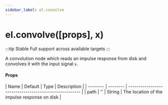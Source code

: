 ```yaml
---
sidebar_label: el.convolve
---
```


# el.convolve([props], x)

:::tip Stable
Full support across available targets
:::

A convolution node which reads an impulse response from disk and convolves it with
the input signal `x`.

#### Props

| Name     | Default  | Type   | Description                                   |
| -------- | -------- | ------------------------------------------------------ |
| path     | ''       | String | The location of the impulse response on disk  |



